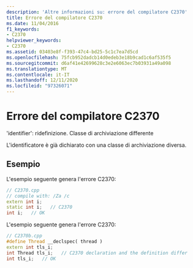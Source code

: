 ```yaml
---
description: 'Altre informazioni su: errore del compilatore C2370'
title: Errore del compilatore C2370
ms.date: 11/04/2016
f1_keywords:
- C2370
helpviewer_keywords:
- C2370
ms.assetid: 03403e8f-f393-47c4-bd25-5c1c7ea7d5cd
ms.openlocfilehash: 75fcb952dadcb14d0edeb3e18b9cad1c6af535f5
ms.sourcegitcommit: d6af41e42699628c3e2e6063ec7b03931a49a098
ms.translationtype: MT
ms.contentlocale: it-IT
ms.lasthandoff: 12/11/2020
ms.locfileid: "97326071"
---
```

# <a name="compiler-error-c2370"></a>Errore del compilatore C2370

'identifier': ridefinizione. Classe di archiviazione differente

L'identificatore è già dichiarato con una classe di archiviazione diversa.

## <a name="examples"></a>Esempio

L'esempio seguente genera l'errore C2370:

```cpp
// C2370.cpp
// compile with: /Za /c
extern int i;
static int i;   // C2370
int i;   // OK
```

L'esempio seguente genera l'errore C2370:

```cpp
// C2370b.cpp
#define Thread __declspec( thread )
extern int tls_i;
int Thread tls_i;   // C2370 declaration and the definition differ
int tls_i;   // OK
```
